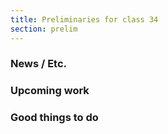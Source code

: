 ```yaml
---
title: Preliminaries for class 34
section: prelim
---
```

### News / Etc.

### Upcoming work

### Good things to do

